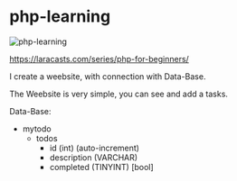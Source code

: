 # php-learning
![php-learning](https://user-images.githubusercontent.com/75394884/180094351-e142f4a2-6dbb-4496-9c9b-8ad1b5ff516e.gif)

https://laracasts.com/series/php-for-beginners/

I create a weebsite, with connection with Data-Base.

The Weebsite is very simple, you can see and add a tasks.

Data-Base:
  - mytodo
    - todos
      - id (int) (auto-increment)
      - description (VARCHAR)
      - completed (TINYINT) [bool]
